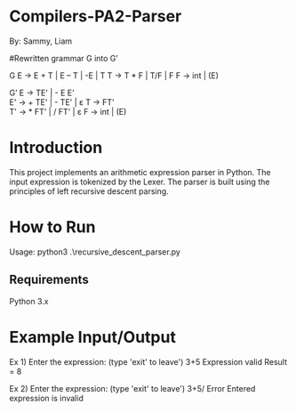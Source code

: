# Compilers-PA2-Parser
By: Sammy, Liam

#Rewritten grammar G into G’

G
E → E + T | E – T | -E | T
T → T * F | T/F | F
F → int | (E)

G’
E -> TE' | - E E’		
E' -> + TE' | - TE' | ε	
T -> FT'		
T' -> * FT' | / FT' | ε
F -> int | (E)



# Introduction
This project implements an arithmetic expression parser in Python. The input expression is tokenized by the Lexer. The parser is built using the principles of left recursive descent parsing. 

# How to Run
Usage: python3 .\recursive_descent_parser.py

## Requirements
Python 3.x

# Example Input/Output
Ex 1)
Enter the expression: (type 'exit' to leave')
3+5 
Expression valid
Result = 8

Ex 2)
Enter the expression: (type 'exit' to leave')
3+5/ 
Error Entered expression is invalid
